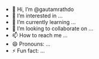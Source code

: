 - 👋 Hi, I’m @gautamrathdo
- 👀 I’m interested in ...
- 🌱 I’m currently learning ...
- 💞️ I’m looking to collaborate on ...
- 📫 How to reach me ...
- 😄 Pronouns: ...
- ⚡ Fun fact: ...

<!---
gautamrathdo/gautamrathdo is a ✨ special ✨ repository because its `README.md` (this file) appears on your GitHub profile.
You can click the Preview link to take a look at your changes.
--->
